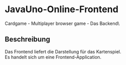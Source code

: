 # JavaUno-Online-Frontend
Cardgame - Multiplayer browser game - Das Backend\

## Beschreibung
Das Frontend liefert die Darstellung für das Kartenspiel.\
Es handelt sich um eine Frontend-Application.
